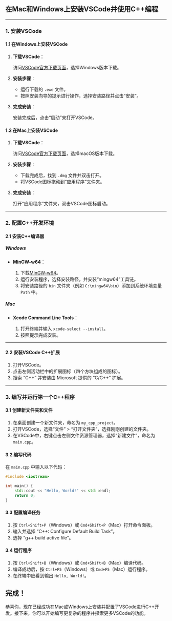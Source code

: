 ## 在Mac和Windows上安装VSCode并使用C++编程

---

### 1. 安装VSCode

#### 1.1 在Windows上安装VSCode

1. **下载VSCode**：

   访问[VSCode官方下载页面](https://code.visualstudio.com/download)，选择Windows版本下载。

2. **安装步骤**：

   - 运行下载的 `.exe` 文件。
   - 按照安装向导的提示进行操作，选择安装路径并点击“安装”。

3. **完成安装**：

   安装完成后，点击“启动”来打开VSCode。

#### 1.2 在Mac上安装VSCode

1. **下载VSCode**：

   访问[VSCode官方下载页面](https://code.visualstudio.com/download)，选择macOS版本下载。

2. **安装步骤**：

   - 下载完成后，找到 `.dmg` 文件并双击打开。
   - 将VSCode图标拖动到“应用程序”文件夹。

3. **完成安装**：

   打开“应用程序”文件夹，双击VSCode图标启动。

---

### 2. 配置C++开发环境

#### 2.1 安装C++编译器

##### Windows

- **MinGW-w64**：

  1. 下载[MinGW-w64](https://mingw-w64.org/doku.php#download)。
  2. 运行安装程序，选择安装路径，并安装“mingw64”工具链。
  3. 将安装路径的 `bin` 文件夹（例如 `C:\mingw64\bin`）添加到系统环境变量 `Path` 中。

##### Mac

- **Xcode Command Line Tools**：

  1. 打开终端并输入 `xcode-select --install`。
  2. 按照提示完成安装。

---

#### 2.2 安装VSCode C++扩展

1. 打开VSCode。
2. 点击左侧活动栏中的扩展图标（四个方块组成的图标）。
3. 搜索 “C++” 并安装由 Microsoft 提供的 “C/C++” 扩展。

---

### 3. 编写并运行第一个C++程序

#### 3.1 创建新文件夹和文件

1. 在桌面创建一个新文件夹，命名为 `my_cpp_project`。
2. 打开VSCode，选择“文件” > “打开文件夹”，选择刚刚创建的文件夹。
3. 在VSCode中，右键点击左侧文件资源管理器，选择“新建文件”，命名为 `main.cpp`。

#### 3.2 编写代码

在 `main.cpp` 中输入以下代码：

```cpp
#include <iostream>

int main() {
    std::cout << "Hello, World!" << std::endl;
    return 0;
}
```

#### 3.3 配置编译任务

1. 按 `Ctrl+Shift+P`（Windows）或 `Cmd+Shift+P`（Mac）打开命令面板。
2. 输入并选择 “C++: Configure Default Build Task”。
3. 选择 “g++ build active file”。

#### 3.4 运行程序

1. 按 `Ctrl+Shift+B`（Windows）或 `Cmd+Shift+B`（Mac）编译代码。
2. 编译成功后，按 `Ctrl+F5`（Windows）或 `Cmd+F5`（Mac）运行程序。
3. 在终端中应看到输出 `Hello, World!`。


## 完成！

恭喜你，现在已经成功在Mac或Windows上安装并配置了VSCode进行C++开发。接下来，你可以开始编写更复杂的程序并探索更多VSCode的功能。